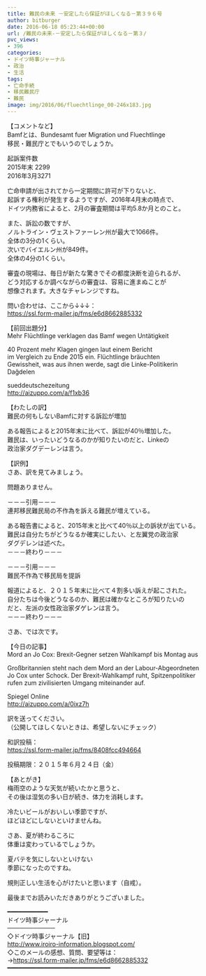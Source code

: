 ```yaml
---
title: 難民の未来 －安定したら保証がほしくなる－第３９６号
author: bitburger
date: 2016-06-18 05:23:44+00:00
url: /難民の未来-－安定したら保証がほしくなる－第３/
pvc_views:
- 396
categories:
- ドイツ時事ジャーナル
- 政治
- 生活
tags:
- 亡命手続
- 移民難民庁
- 難民
image: img/2016/06/fluechtlinge_00-246x183.jpg
---
```

【コメントなど】  
Bamfとは、Bundesamt fuer Migration und Fluechtlinge  
移民・難民庁とでもいうのでしょうか。  
  
起訴案件数  
2015年末 2299  
2016年3月3271  
  
亡命申請が出されてから一定期間に許可が下りないと、  
起訴する権利が発生するようですが、2016年4月末の時点で、  
ドイツ内務省によると、2月の審査期間は平均5.8か月とのこと。  
  
また、訴訟の数ですが、  
ノルトライン・ヴェストファーレン州が最大で1066件。  
全体の3分の1くらい。  
次いでバイエルン州が849件。  
全体の4分の1くらい。  
  
審査の現場は、毎日が新たな驚きでその都度決断を迫られるが、  
どう対応するか調べながらの審査は、容易に進まぬことが  
想像されます。大きなチャレンジですね。  
  
  
問い合わせは、ここから↓↓↓：  
<https://ssl.form-mailer.jp/fms/e6d8662885332>  
  
  
【前回出題分】  
Mehr Flüchtlinge verklagen das Bamf wegen Untätigkeit  
  
40 Prozent mehr Klagen gingen laut einem Bericht  
im Vergleich zu Ende 2015 ein. Flüchtlinge bräuchten  
Gewissheit, was aus ihnen werde, sagt die Linke-Politikerin  
Dağdelen  
  
sueddeutschezeitung  
<http://aizuppo.com/a/f1xb36>  
  
  
【わたしの訳】  
難民の何もしないBamfに対する訴訟が増加  
  
ある報告によると2015年末に比べて、訴訟が40％増加した。  
難民は、いったいどうなるのかが知りたいのだと、Linkeの  
政治家ダグデーレンは言う。  
  
  
【訳例】  
さあ、訳を見てみましょう。  
  
問題ありません。  
  
－－－引用－－－  
連邦移民難民局の不作為を訴える難民が増えている。  
  
ある報告書によると、2015年末と比べて40％以上の訴状が出ている。  
難民は自分たちがどうなるか確実にしたい、と左翼党の政治家  
ダグデレンは述べた。  
－－－終わり－－－  
  
  
－－－引用－－－  
難民不作為で移民局を提訴  
  
報道によると、２０１５年末に比べて４割多い訴えが起こされた。  
自分たちは今後どうなるのか、難民は確かなところが知りたいの  
だと、左派の女性政治家ダゲレンは言う。  
－－－終わり－－－  
  
  
さあ、では次です。  
  
【今日の記事】  
Mord an Jo Cox: Brexit-Gegner setzen Wahlkampf bis Montag aus  
  
Großbritannien steht nach dem Mord an der Labour-Abgeordneten  
Jo Cox unter Schock. Der Brexit-Wahlkampf ruht, Spitzenpolitiker  
rufen zum zivilisierten Umgang miteinander auf.  
  
Spiegel Online  
<http://aizuppo.com/a/0ixz7h>  
  
  
訳を送ってください。  
（公開してほしくないときは、希望しないにチェック）  
  
和訳投稿：  
 <https://ssl.form-mailer.jp/fms/8408fcc494664>  
  
投稿期限：２０１５年６月２４日（金）  
  
【あとがき】  
梅雨空のような天気が続いたかと思うと、  
その後は湿気の多い日が続き、体力を消耗します。  
  
冷たいビールがおいしい季節ですが、  
ほどほどにしないといけませんね。  
  
さあ、夏が終わるころに  
体重は変わっているでしょうか。  
  
夏バテを気にしないといけない  
季節になったのですね。  
  
規則正しい生活を心がけたいと思います（自戒）。  
  
  
最後までお読みいただきありがとうございました。  
  
  
━━━━━━━━━━━  
ドイツ時事ジャーナル  
───────────  
◇ドイツ時事ジャーナル【旧】  
<http://www.iroiro-information.blogspot.com/>  
◇このメールの感想、質問、要望等は：  
-><https://ssl.form-mailer.jp/fms/e6d8662885332>  
━━━━━━━━━━━━━━━━━━━━━━━━━━━━